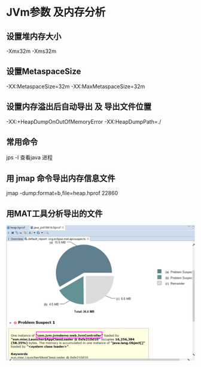 # JVm参数 及内存分析
## 设置堆内存大小
-Xmx32m -Xms32m
## 设置MetaspaceSize
-XX:MetaspaceSize=32m
-XX:MaxMetaspaceSize=32m
## 设置内存溢出后自动导出 及 导出文件位置
-XX:+HeapDumpOnOutOfMemoryError  -XX:HeapDumpPath=./
## 常用命令
jps -l 查看java 进程
## 用 jmap 命令导出内存信息文件
jmap -dump:format=b,file=heap.hprof 22860
## 用MAT工具分析导出的文件

![Alt text](https://github.com/w17731138318/architect/blob/master/jvm-demo/src/main/java/com/jvm/jvmdemo/web/img/1.png)